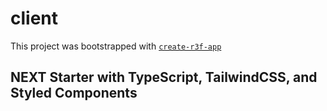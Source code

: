 # client

This project was bootstrapped with [`create-r3f-app`](https://github.com/utsuboco/create-r3f-app)

## NEXT Starter with TypeScript, TailwindCSS, and Styled Components
